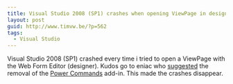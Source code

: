 ```yaml
---
title: Visual Studio 2008 (SP1) crashes when opening ViewPage in designer
layout: post
guid: http://www.timvw.be/?p=562
tags:
  - Visual Studio
---
```

Visual Studio 2008 (SP1) crashed every time i tried to open a ViewPage with the Web Form Editor (designer). Kudos go to eniac who [suggested](http://haacked.com/archive/2008/09/05/mvcfutures-and-asp.net-mvc-beta.aspx) the removal of the [Power Commands](http://code.msdn.microsoft.com/PowerCommands) add-in. This made the crashes disappear.
